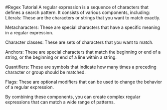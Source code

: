 #Regex Tutorial
A regular expression is a sequence of characters that defines a search pattern. It consists of various components, including: Literals: These are the characters or strings that you want to match exactly.

Metacharacters: These are special characters that have a specific meaning in a regular expression.

Character classes: These are sets of characters that you want to match.

Anchors: These are special characters that match the beginning or end of a string, or the beginning or end of a line within a string.

Quantifiers: These are symbols that indicate how many times a preceding character or group should be matched.

Flags: These are optional modifiers that can be used to change the behavior of a regular expression.

By combining these components, you can create complex regular expressions that can match a wide range of patterns.
